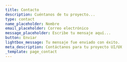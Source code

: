 ```yaml
---
title: Contacto
description: Cuéntanos de tu proyecto...
type: contact
name_placeholder: Nombre
email_placeholder: Correo electrónico
message_placeholder: Escribe tu mensaje aquí...
button: Enviar
lightbox_message: Tu mensaje fue enviado con éxito.
meta_description: Contáctanos para tu proyecto UI/UX
_template: page_contact
---
```


